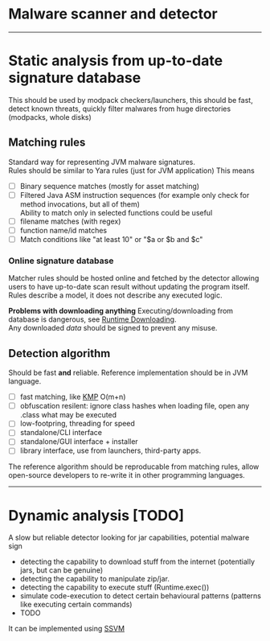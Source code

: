 # Malware scanner and detector

---

# Static analysis from up-to-date signature database
This should be used by modpack checkers/launchers, this should be fast, detect known threats, quickly filter malwares from huge directories (modpacks, whole disks)

## Matching rules
Standard way for representing JVM malware signatures.  
Rules should be similar to Yara rules (just for JVM application) This means
- [ ] Binary sequence matches (mostly for asset matching)
- [ ] Filtered Java ASM instruction sequences (for example only check for method invocations, but all of them)  
Ability to match only in selected functions could be useful
- [ ] filename matches (with regex)
- [ ] function name/id matches  
- [ ] Match conditions like "at least 10" or "$a or $b and $c"

### Online signature database
Matcher rules should be hosted online and fetched by the detector allowing users to have up-to-date scan result without updating the program itself.  
Rules describe a model, it does not describe any executed logic.  

**Problems with downloading anything**
Executing/downloading from database is dangerous, see [Runtime Downloading](/docs/runtime-downloading/README.md).  
Any downloaded *data* should be signed to prevent any misuse.


## Detection algorithm  
Should be fast **and** reliable. Reference implementation should be in JVM language.
- [ ] fast matching, like [KMP](https://en.wikipedia.org/wiki/Knuth%E2%80%93Morris%E2%80%93Pratt_algorithm) O(m+n)
- [ ] obfuscation resilent: ignore class hashes when loading file, open any .class what may be executed  
- [ ] low-footpring, threading for speed
- [ ] standalone/CLI interface
- [ ] standalone/GUI interface + installer
- [ ] library interface, use from launchers, third-party apps.

The reference algorithm should be reproducable from matching rules, allow open-source developers to re-write it in other programming languages.  

---

# Dynamic analysis \[TODO]
A slow but reliable detector looking for jar capabilities, potential malware sign
- detecting the capability to download stuff from the internet (potentially jars, but can be genuine)
- detecting the capability to manipulate zip/jar.
- detecting the capability to execute stuff (Runtime.exec())
- simulate code-execution to detect certain behavioural patterns (patterns like executing certain commands)
- TODO 

It can be implemented using [SSVM](https://github.com/xxDark/SSVM)
